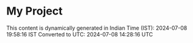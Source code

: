 # My Project

This content is dynamically generated in Indian Time (IST): 2024-07-08 19:58:16 IST
Converted to UTC: 2024-07-08 14:28:16 UTC
